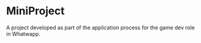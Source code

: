 # MiniProject
A project developed as part of the application process for the game dev role in Whatwapp.
